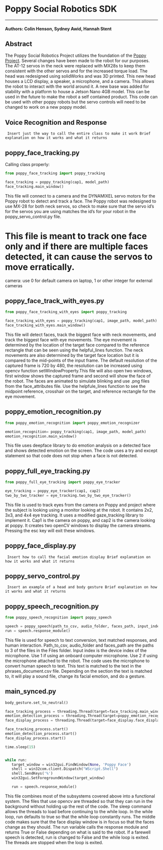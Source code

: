 # Poppy Social Robotics SDK

___

#### Authors: Colin Henson, Sydney Awid, Hannah Stent

## Abstract
The Poppy Social Robotics Project utilizes the foundation of the [Poppy Project](https://poppy-project.org/en/). Several changes have been made to the robot for our purposes. The AT-12 servos in the neck were replaced with MX28s to keep them consistent with the other servos and for the increased torque load. The head was redesigned using solidWorks and was 3D printed. This new head houses a LCD display, a speaker, a microphone, and a camera. This allows the robot to interact with the world around it. A new base was added for stability with a platform to house a Jetson Nano 4GB model. This can be used in the future to make the robot a self contained product. This code can be used with other poppy robots but the servo controls will need to be changed to work on a new poppy model. 

## Voice Recognition and Response
`` Insert just the way to call the entire class to make it work
Brief explanation on how it works and what it returns``

## poppy_face_tracking.py
Calling class properly:
```python
from poppy_face_tracking import poppy_tracking

face_tracking = poppy_tracking(cap1, model_path)
face_tracking.main_window()
```
This file will connect to a camera and the DYNAMIXEL servo motors for the Poppy robot to detect and track a face. The Poppy robot  was redesigned to use MX-28 for both neck servos, so check to make sure that the servo id’s for the servos you are using matches the id’s for your robot in the poppy_servo_control.py file. 
 # This file is meant to track one face only and if there are multiple faces detected, it can cause the servos to move erratically. 
camera: use 0 for default camera on laptop, 1 or other integer for external cameras

## poppy_face_track_with_eyes.py
```python
from poppy_face_tracking_with_eyes import poppy_tracking

face_tracking_with_eyes = poppy_tracking(cap1, image_path, model_path)
face_tracking_with_eyes.main_window()

```
This file will detect faces, track the biggest face with neck movements, and track the biggest face with eye movements. The eye movement is determined by the location of the target face compared to the reference rectangle that can be seen using the helpful_lines function. The neck movements are also determined by the target face location but it is compared to the mid-points of the input frame. The default resolution of the captured frame is 720 by 480, the resolution can be increased using opencv function setWindowProperty.This file will also open two windows, first window shows the captured frame and second will show the face of the robot. The faces are animated to simulate blinking and use .png files from the face_attributes file. Use the helpfule_lines function to see the midpoint reference, crosshair on the target, and reference rectangle for the eye movement. 

## poppy_emotion_recognition.py
```python
from poppy_emotion_recognition import poppy_emotion_recognizer

emotion_recognition= poppy_tracking(cap1, image_path, model_path)
emotion_recognition.main_window()

```
This file uses deepface library to do emotion analysis on a detected face and shows detected emotion on the screen. The code uses a try and except statement so that code does not stop when a face is not detected. 

## poppy_full_eye_tracking.py
```python
from poppy_full_eye_tracking import poppy_eye_tracker

eye_tracking = poppy_eye_tracker(cap1, cap2)
two_by_two_tracker = eye_tracking.two_by_two_eye_tracker()
```
This file is used to track eyes from the camera on Poppy and project where the subject is looking using a monitor looking at the robot. It contains 2x2, 3x3, and 4x4 eye tracking. It uses a modified gaze_tracking library to implement it. Cap1 is the camera on poppy, and cap2 is the camera looking at poppy. It creates two openCV windows to display the camera streams. Pressing the esc key will exit these windows.

## poppy_face_display.py
`` Insert how to call the facial emotion display
Brief explanation on how it works and what it returns``

## poppy_servo_control.py
`` Insert an example of a head and body gesture
Brief explanation on how it works and what it returns``

## poppy_speech_recognition.py
```python
from poppy_speech_recognition import poppy_speech

speech = poppy_speech(path_to_csv, audio_folder, faces_path, input_index)
run = speech.response_module()
```
This file is used for speech to text conversion, text matched responses, and human interaction. Path_to_csv, audio_folder and faces_path are the paths to 3 of the files in the Files folder. Input index is the device index of the microphone. Use 1 if using an onboard computer microphone. Use 2 if using the microphone attached to the robot. The code uses the microphone to convert human speech to text. This text is matched to the text in the phrases_document.csv file. Depending on the section the text is matched to, it will play a sound file, change its facial emotion, and do a gesture. 

## main_synced.py
```python
body_gesture.set_to_neutral()

face_tracking_process = threading.Thread(target=face_tracking.main_window)
emotion_detection_process = threading.Thread(target=poppy_emotion_recognizer.main_window)
face_display_process = threading.Thread(target=face_display.face_display)

face_tracking_process.start()
emotion_detection_process.start()
face_display_process.start()

time.sleep(15)


while run:
   target_window = win32gui.FindWindow(None, 'Poppy Face')
   shell = win32com.client.Dispatch("WScript.Shell")
   shell.SendKeys('%')
   win32gui.SetForegroundWindow(target_window)

   run = speech.response_module()
```
This file combines most of the subsystems covered above into a functional system. The files that use opencv are threaded so that they can run in the background without holding up the rest of the code. The sleep command allows the threads to load before continuing to the while loop. In the while loop, run defaults to true so that the while loop constantly runs. The middle code makes sure that the face display window is in focus so that the faces change as they should. The run variable calls the response module and returns True or False depending on what is said to the robot. If a farewell speech is detected, run is changed to False and the while loop is exited. The threads are stopped when the loop is exited.
